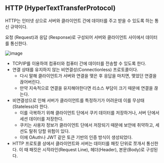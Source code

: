 ## HTTP (HyperTextTransferProtocol)

HTTP는 인터넷 상으로 서버와 클라이언트 간에 데이터를 주고 받을 수 있도록 하는 통신 규약이다. 

요청 (Request)과 응답 (Response)로 구성되어 서버와 클라이언트 사이에서 데이터를 통신한다.

![image](https://user-images.githubusercontent.com/99037697/235173526-4dd5e3ca-ea3f-4e9d-b0e1-e6ebf534c972.png)

- TCP/IP를 이용하여 컴퓨터와 컴퓨터 간에 데이터를 전송할 수 있도록 한다.
- 연결 상태를 유지하지 않는 비연결성(Connectionless) 프로토콜이다.
    - 다시 말해 클라이언트가 서버와 연결을 맺은 후 응답을 마치면, 맺었던 연결을 끊어버린다.
    - 만약 지속적으로 연결을 유지해야한다면 리소스 부담이 크기 때문에 연결을 끊는다.
 - 비연결성으로 인해 서버가 클라이언트를 특정하기가 어려운데 이를 무상태(Stateless)라 한다.
    - 이를 극복하기 위해 클라이언트 단에서 쿠키 데이터를 저장하거나, 서버 단에서 세션 데이터를 저장한다.
    - 쿠키는 사용자 정보가 클라이언트 단에서 저장되기 때문에 보안에 취약하고, 세션도 탈취 당할 위험이 있다.
    - 이에 OAuth나 JWT 같은 토큰 기반의 인증 방식이 생성되었다.
 - HTTP 프로토콜 상에서 클라이언트와 서버는 데이터를 패킷 단위로 쪼개서 통신한다. 이 때 패킷은 시작라인(Request Line), 헤더(Header), 본문(Body)로 구성된다.


